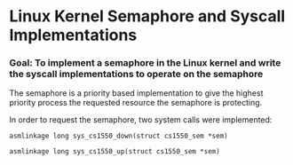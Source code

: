 # Linux Kernel Semaphore and Syscall Implementations

### Goal: To implement a semaphore in the Linux kernel and write the syscall implementations to operate on the semaphore

The semaphore is a priority based implementation to give the highest priority process the requested
resource the semaphore is protecting.

In order to request the semaphore, two system calls were implemented:

```asmlinkage long sys_cs1550_down(struct cs1550_sem *sem)```

```asmlinkage long sys_cs1550_up(struct cs1550_sem *sem)```
